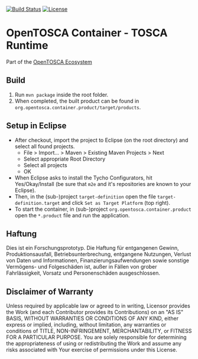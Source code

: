 
[![Build Status](https://travis-ci.org/OpenTOSCA/container.svg?branch=master)](https://travis-ci.org/OpenTOSCA/container)
[![License](https://img.shields.io/badge/License-Apache%202.0-blue.svg)](https://opensource.org/licenses/Apache-2.0)

# OpenTOSCA Container - TOSCA Runtime

Part of the [OpenTOSCA Ecosystem](http://www.opentosca.org)

## Build

1. Run `mvn package` inside the root folder.
2. When completed, the built product can be found in `org.opentosca.container.product/target/products`.


## Setup in Eclipse

- After checkout, import the project to Eclipse (on the root directory) and select all found projects.
  - File > Import... > Maven > Existing Maven Projects > Next
  - Select appropriate Root Directory
  - Select all projects
  - OK
- When Eclipse asks to install the Tycho Configurators, hit Yes/Okay/Install (be sure that `m2e` and it's repositories are known to your Eclipse).
- Then, in the (sub-)project `target-definition` open the file `target-definition.target` and click `Set as Target Platform` (top right).
- To start the container, in (sub-)project `org.opentosca.container.product` open the `*.product` file and run the application.

## Haftung

Dies ist ein Forschungsprototyp.
Die Haftung für entgangenen Gewinn, Produktionsausfall, Betriebsunterbrechung, entgangene Nutzungen, Verlust von Daten und Informationen, Finanzierungsaufwendungen sowie sonstige Vermögens- und Folgeschäden ist, außer in Fällen von grober Fahrlässigkeit, Vorsatz und Personenschäden ausgeschlossen.

## Disclaimer of Warranty

Unless required by applicable law or agreed to in writing, Licensor provides the Work (and each Contributor provides its Contributions) on an "AS IS" BASIS, WITHOUT WARRANTIES OR CONDITIONS OF ANY KIND, either express or implied, including, without limitation, any warranties or conditions of TITLE, NON-INFRINGEMENT, MERCHANTABILITY, or FITNESS FOR A PARTICULAR PURPOSE.
You are solely responsible for determining the appropriateness of using or redistributing the Work and assume any risks associated with Your exercise of permissions under this License.
